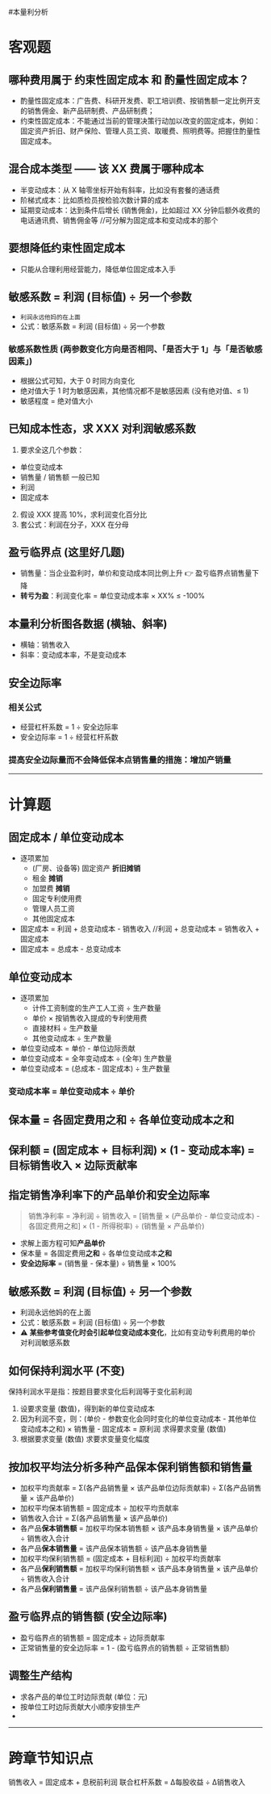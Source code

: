 #本量利分析
# 客观题
## 哪种费用属于 约束性固定成本 和 酌量性固定成本？
- 酌量性固定成本：广告费、科研开发费、职工培训费、按销售额一定比例开支的销售佣金、新产品研制费、产品研制费；
- 约束性固定成本：不能通过当前的管理决策行动加以改变的固定成本，例如： 固定资产折旧、财产保险、管理人员工资、取暖费、照明费等。把握住酌量性固定成本。 
## 混合成本类型 —— 该 XX 费属于哪种成本
- 半变动成本：从 X 轴零坐标开始有斜率，比如没有套餐的通话费
- 阶梯式成本：比如质检员按检验次数计算的成本
- 延期变动成本：达到条件后增长 (销售佣金)，比如超过 XX 分钟后额外收费的电话通讯费、销售佣金等 //可分解为固定成本和变动成本的那个 
## 要想降低约束性固定成本
- 只能从合理利用经营能力，降低单位固定成本入手 
## **敏感系数** = 利润 (目标值) ÷ 另一个参数
- `利润永远他妈的在上面`
- 公式：敏感系数 = 利润 (目标值) ÷ 另一个参数

### 敏感系数性质 (两参数变化方向是否相同、「是否大于 1」与「是否敏感因素」)
- 根据公式可知，大于 0 时同方向变化
- 绝对值大于 1 时为敏感因素，其他情况都不是敏感因素 (没有绝对值、≤ 1)
- 敏感程度 = 绝对值大小

## 已知成本性态，**求 XXX 对利润敏感系数**
1. 要求全这几个参数：
- 单位变动成本
- 销售量 / 销售额 一般已知
- 利润
- 固定成本
2. 假设 XXX 提高 10%，求利润变化百分比
3. 套公式：利润在分子，XXX 在分母

## 盈亏临界点 (这里好几题)
- 销售量：当企业盈利时，单价和变动成本同比例上升 👉 盈亏临界点销售量下降
- **转亏为盈**：利润变化率 = 单位变动成本率 × XX% ≤ -100% 
## 本量利分析图各数据 (横轴、**斜率**)
- 横轴：销售收入
- 斜率：变动成本率，不是变动成本 
## 安全边际率
### 相关公式
- 经营杠杆系数 = 1 ÷ 安全边际率
- 安全边际率 = 1 ÷ 经营杠杆系数

### **提高安全边际量而不会降低保本点销售量的措施**：增加产销量

---- 
# 计算题
## 固定成本 / 单位变动成本
- 逐项累加
	- (厂房、设备等) 固定资产 **折旧摊销**
	- 租金 **摊销**
	- 加盟费 **摊销** 
	- 固定专利使用费
	- 管理人员工资
	- 其他固定成本
- 固定成本 = 利润 + 总变动成本 - 销售收入 //利润 + 总变动成本 = 销售收入 + 固定成本
- 固定成本 = 总成本 - 总变动成本

## 单位变动成本
- 逐项累加
	- 计件工资制度的生产工人工资 ÷ 生产数量
	- 单价 × 按销售收入提成的专利使用费
	- 直接材料 ÷ 生产数量
	- 其他变动成本 ÷ 生产数量
- 单位变动成本 = 单价 - 单位边际贡献
- 单位变动成本 = 全年变动成本 ÷ (全年) 生产数量
- 单位变动成本 = (总成本 - 固定成本) ÷ 生产数量

### 变动成本率 = 单位变动成本 ÷ 单价

## **保本量** = 各固定费用**之和** ÷ 各单位变动成本**之和**

## **保利额** = (固定成本 + 目标利润) × (1 - 变动成本率) = 目标销售收入 × 边际贡献率

## 指定销售净利率下的**产品单价**和**安全边际率**
> 销售净利率 = 净利润 ÷ 销售收入 = [销售量 × (产品单价 - 单位变动成本) - 各固定费用之和] × (1 - 所得税率) ÷ (销售量 × 产品单价)

- 求解上面方程可知**产品单价**
- 保本量 = 各固定费用**之和** ÷ 各单位变动成本**之和**
- **安全边际率** = (销售量 - 保本量) ÷ 销售量 × 100%

## **敏感系数** = 利润 (目标值) ÷ 另一个参数
- 利润永远他妈的在上面
- 公式：敏感系数 = 利润 (目标值) ÷ 另一个参数
- ⚠️ **某些参考值变化时会引起单位变动成本变化**，比如有变动专利费用的单价对利润敏感系数

## 如何**保持利润水平** (不变)
保持利润水平是指：按题目要求变化后利润等于变化前利润
1. 设要求变量 (数值)，得到新的单位变动成本
2. 因为利润不变，则：(单价 - 参数变化会同时变化的单位变动成本 - 其他单位变动成本之和) × 销售量 - 固定成本 = 原利润 求得要求变量 (数值)
3. 根据要求变量 (数值) 求要求变量变化幅度

## **按加权平均法分析多种产品保本保利销售额和销售量**
- 加权平均贡献率 = Σ(各产品销售量 × 该产品单位边际贡献率) ÷ Σ(各产品销售量 × 该产品单价)
- 加权平均保本销售额 = 固定成本 ÷ 加权平均贡献率
- 销售收入合计 = Σ(各产品销售量 × 该产品单价)
- 各产品**保本销售额** = 加权平均保本销售额 × 该产品本身销售量 × 该产品单价 ÷ 销售收入合计
- 各产品**保本销售量** = 该产品保本销售额 ÷ 该产品本身销售量
- 加权平均保利销售额 = (固定成本 + 目标利润) ÷ 加权平均贡献率
- 各产品**保利销售额** = 加权平均保利销售额 × 该产品本身销售量 × 该产品单价 ÷ 销售收入合计
- 各产品**保利销售量** = 该产品保利销售额 ÷ 该产品本身销售量

## **盈亏临界点**的销售额 (安全边际率) 
- 盈亏临界点的销售额 = 固定成本 ÷ 边际贡献率
- 正常销售量的安全边际率 = 1 - (盈亏临界点的销售额 ÷ 正常销售额) 

## **调整生产结构**
- 求各产品的单位工时边际贡献 (单位：元)
- 按单位工时边际贡献大小顺序安排生产
- 
---- 
# 跨章节知识点
销售收入 = 固定成本 + 息税前利润
联合杠杆系数 = Δ每股收益 ÷ Δ销售收入

